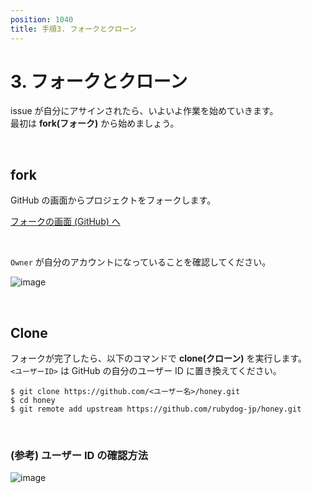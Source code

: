 ```yaml
---
position: 1040
title: 手順3. フォークとクローン
---
```


# 3. フォークとクローン

issue が自分にアサインされたら、いよいよ作業を始めていきます。  
最初は **fork(フォーク)** から始めましょう。

<br />

## fork

GitHub の画面からプロジェクトをフォークします。

<a href="https://github.com/rubydog-jp/honey/fork" class='mybtn'>フォークの画面 (GitHub) へ</a>

<br />

`Owner` が自分のアカウントになっていることを確認してください。

![image](/gif/fork.png)

<br />

## Clone

フォークが完了したら、以下のコマンドで **clone(クローン)** を実行します。  
`<ユーザーID>` は GitHub の自分のユーザー ID に置き換えてください。

```
$ git clone https://github.com/<ユーザー名>/honey.git
$ cd honey
$ git remote add upstream https://github.com/rubydog-jp/honey.git
```

<br />

### (参考) ユーザー ID の確認方法

![image](/gif/user_id.png)
